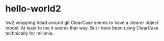 # hello-world2
hw2
wrapping head around git
ClearCase seems to have a clearer object model.
At least to me it seems that way.
But I have been using ClearCase technically for millenia.

